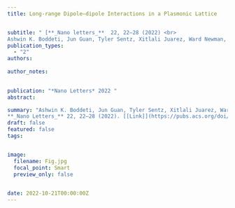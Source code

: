 ```yaml
---
title: Long-range Dipole–dipole Interactions in a Plasmonic Lattice


subtitle: " [**_Nano letters_**  22, 22–28 (2022) <br> 
Ashwin K. Boddeti, Jun Guan, Tyler Sentz, Xitlali Juarez, Ward Newman, Cristian Cortes, Teri W. Odom, Zubin Jacob* ](https://pubs.acs.org/doi/abs/10.1021/acs.nanolett.1c02835)"
publication_types:
  - "2"
authors: 
  
author_notes:
  

publication: "*Nano Letters* 2022 "
abstract: 

summary: "Ashwin K. Boddeti, Jun Guan, Tyler Sentz, Xitlali Juarez, Ward Newman, Cristian Cortes, Teri W. Odom, Zubin Jacob*  <br>
**_Nano Letters_** 22, 22–28 (2022). [[Link]](https://pubs.acs.org/doi/abs/10.1021/acs.nanolett.1c02835)"
draft: false
featured: false
tags:


image:
  filename: Fig.jpg
  focal_point: Smart
  preview_only: false

 
date: 2022-10-21T00:00:00Z
---
```







